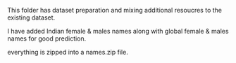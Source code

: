 This folder has dataset preparation and mixing additional resoucres to the existing dataset.

I have added Indian female & males names along with global female & males names for good prediction.

everything is zipped into a names.zip file.